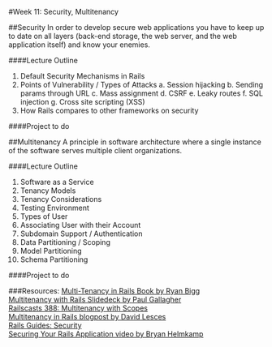 #Week 11: Security, Multitenancy


##Security
 In order to develop secure web applications you have to keep up to date on all layers (back-end storage, the web server, and the web application itself) and know your enemies.

####Lecture Outline
1. Default Security Mechanisms in Rails
2. Points of Vulnerability / Types of Attacks
	a. Session hijacking
	b. Sending params through URL
	c. Mass assignment
	d. CSRF
	e. Leaky routes
	f. SQL injection
	g. Cross site scripting (XSS)
3. How Rails compares to other frameworks on security

####Project
to do


##Multitenancy
A principle in software architecture where a single instance of the software serves multiple client organizations.

####Lecture Outline
1. Software as a Service
2. Tenancy Models
3. Tenancy Considerations
4. Testing Environment
5. Types of User
6. Associating User with their Account
7. Subdomain Support / Authentication
8. Data Partitioning / Scoping
9. Model Partitioning
10. Schema Partitioning

####Project
to do


###Resources:
[Multi-Tenancy in Rails Book by Ryan Bigg](https://leanpub.com/multi-tenancy-rails)<br>
[Multitenancy with Rails Slidedeck by Paul Gallagher](http://www.slideshare.net/tardate/multitenancy-with-rails)<br>
[Railscasts 388: Multitenancy with Scopes](http://railscasts.com/episodes/388-multitenancy-with-scopes)<br>
[Multitenancy in Rails blogpost by David Lesces](http://davidlesches.com/blog/multitenancy-in-rails)<br>
[Rails Guides: Security](http://guides.rubyonrails.org/security.html)<br>
[Securing Your Rails Application video by Bryan Helmkamp](http://vimeo.com/user10782831/review/63766689/c9d79accd1)<br>
